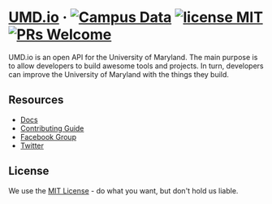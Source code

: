 # [UMD.io](http://umd.io/) &middot; [![Campus Data](https://img.shields.io/badge/Campus%20Data-University%20of%20Maryland-brightgreen.svg)](http://campusdata.org/rankings/) [![license MIT](https://img.shields.io/github/license/mashape/apistatus.svg)](./LICENSE) [![PRs Welcome](https://img.shields.io/badge/PRs-welcome-brightgreen.svg)](CONTRIBUTING.md#pull-requests)

UMD.io is an open API for the University of Maryland. The main purpose is to allow developers to build awesome tools and projects. In turn, developers can improve the University of Maryland with the things they build.

## Resources

* [Docs](http://umd.io/)
* [Contributing Guide](CONTRIBUTING.md)
* [Facebook Group](https://www.facebook.com/groups/121037971936590/)
* [Twitter](https://twitter.com/UMD_io)

## License

We use the [MIT License](./LICENSE) - do what you want, but don't hold us liable.
